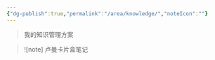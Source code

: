 ```yaml
---
{"dg-publish":true,"permalink":"/area/knowledge/","noteIcon":""}
---
```


> 我的知识管理方案


> ![note]
> 卢曼卡片盒笔记
